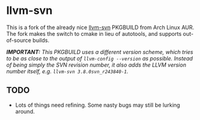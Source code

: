 # llvm-svn

This is a fork of the already nice [llvm-svn](https://aur4.archlinux.org/packages/llvm-svn/) PKGBUILD from Arch Linux AUR. The fork makes the switch to cmake in lieu of autotools, and supports out-of-source builds.

___IMPORTANT:___ _This PKGBUILD uses a different version scheme, which tries to be as close to the output of `llvm-config --version` as possible. Instead of being simply the SVN revision number, it also adds the LLVM version number itself, e.g. `llvm-svn 3.8.0svn_r243840-1`._

## TODO

* Lots of things need refining. Some nasty bugs may still be lurking around.

